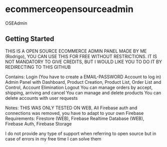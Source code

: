 # ecommerceopensourceadmin

OSEAdmin

## Getting Started
THIS IS A OPEN SOURCE ECOMMERCE ADMIN PANEL MADE BY ME (Rodrigo), YOU CAN USE THIS FOR FREE WITHOUT RESTRICTIONS. IT IS NOT MANDATORY TO GIVE CREDITS, BUT I WOULD LIKE YOU TO DO IT BY REDIRECTING TO THIS GITHUB

Contains:
Login (You have to create a EMAIL-PASSWORD Account to log in)
Admin Panel with Dashboard, Product Creation, Product List, Order List and Control, Account Elimination
Logout
You can manage orders by accept, shipping, arriving and cancel
You can manage and delete products
You can delete accounts with user requests


Notes: THIS WAS ONLY TESTED ON WEB, All Firebase auth and connections was removed, you have to adapt to your own Firebase
Requirements: Firestore (WEB), Firebase Realtime Database (WEB), Firebase Auth, Firebase Storage

I do not provide any type of support when referring to open source but in case of errors in my free time I can solve them